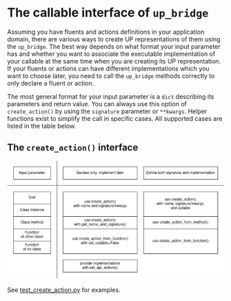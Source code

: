   The callable interface of `up_bridge`
=========================================

Assuming you have fluents and actions definitions in your application domain,
there are various ways to create UP representations of them using the `up_bridge`.
The best way depends on what format your input parameter has and whether you want
to associate the executable implementation of your callable at the same time
when you are creating its UP representation. If your fluents or actions can have
different implementations which you want to choose later, you need to call
the `up_bridge` methods correctly to only declare a fluent or action.

The most general format for your input parameter is a `dict` describing its parameters
and return value. You can always use this option of `create_action()` by using the
`signature` parameter or `**kwargs`. Helper functions exist to simplify the call in
specific cases. All supported cases are listed in the table below.

## The `create_action()` interface

![create_action() interface](create_action_interface.drawio.png)

See [test_create_action.py](../tests/test_create_action.py) for examples.
